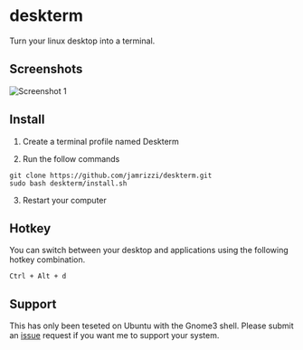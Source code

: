 # deskterm
Turn your linux desktop into a terminal.

## Screenshots
![Screenshot 1](https://drive.google.com/uc?export=view&id=1WVasIBgsG7yq629tNUqc0bo0_s0H5wlyoA)

## Install
1. Create a terminal profile named Deskterm

2. Run the follow commands

  ```
  git clone https://github.com/jamrizzi/deskterm.git
  sudo bash deskterm/install.sh
  ```

3. Restart your computer

## Hotkey
You can switch between your desktop and applications using the following hotkey combination.
```
Ctrl + Alt + d
```

## Support
This has only been teseted on Ubuntu with the Gnome3 shell.
Please submit an [issue](https://github.com/jamrizzi/deskterm/issues/new) request if you want me to support your system.
